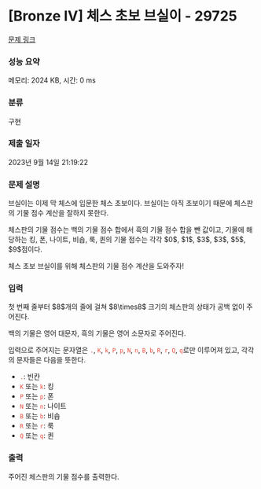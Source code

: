 # [Bronze IV] 체스 초보 브실이 - 29725 

[문제 링크](https://www.acmicpc.net/problem/29725) 

### 성능 요약

메모리: 2024 KB, 시간: 0 ms

### 분류

구현

### 제출 일자

2023년 9월 14일 21:19:22

### 문제 설명

<p>브실이는 이제 막 체스에 입문한 체스 초보이다. 브실이는 아직 초보이기 때문에 체스판의 기물 점수 계산을 잘하지 못한다.</p>

<p>체스판의 기물 점수는 백의 기물 점수 합에서 흑의 기물 점수 합을 뺀 값이고, 기물에 해당하는 킹, 폰, 나이트, 비숍, 룩, 퀸의 기물 점수는 각각 $0$, $1$, $3$, $3$, $5$, $9$점이다. </p>

<p>체스 초보 브실이를 위해 체스판의 기물 점수 계산을 도와주자! </p>

### 입력 

 <p>첫 번째 줄부터 $8$개의 줄에 걸쳐 $8\times8$ 크기의 체스판의 상태가 공백 없이 주어진다.</p>

<p>백의 기물은 영어 대문자, 흑의 기물은 영어 소문자로 주어진다.</p>

<p>입력으로 주어지는 문자열은 <span style="color:#e74c3c;"><code>.</code></span>, <span style="color:#e74c3c;"><code>K</code></span>, <span style="color:#e74c3c;"><code>k</code></span>, <span style="color:#e74c3c;"><code>P</code></span>, <span style="color:#e74c3c;"><code>p</code></span>, <span style="color:#e74c3c;"><code>N</code></span>, <span style="color:#e74c3c;"><code>n</code></span>, <span style="color:#e74c3c;"><code>B</code></span>, <span style="color:#e74c3c;"><code>b</code></span>, <span style="color:#e74c3c;"><code>R</code></span>, <span style="color:#e74c3c;"><code>r</code></span>, <span style="color:#e74c3c;"><code>Q</code></span>, <span style="color:#e74c3c;"><code>q</code></span>로만 이루어져 있고, 각각의 문자들은 다음을 뜻한다.</p>

<ul>
	<li><span style="color:#e74c3c;"><code>.</code></span>: 빈칸</li>
	<li><span style="color:#e74c3c;"><code>K</code></span> 또는 <span style="color:#e74c3c;"><code>k</code></span>: 킹</li>
	<li><span style="color:#e74c3c;"><code>P</code></span> 또는 <span style="color:#e74c3c;"><code>p</code></span>: 폰</li>
	<li><span style="color:#e74c3c;"><code>N</code></span> 또는 <span style="color:#e74c3c;"><code>n</code></span>: 나이트</li>
	<li><code><span style="color:#e74c3c;">B</span></code> 또는 <span style="color:#e74c3c;"><code>b</code></span>: 비숍</li>
	<li><span style="color:#e74c3c;"><code>R</code></span> 또는 <span style="color:#e74c3c;"><code>r</code></span>: 룩</li>
	<li><span style="color:#e74c3c;"><code>Q</code></span> 또는 <span style="color:#e74c3c;"><code>q</code></span>: 퀸</li>
</ul>

### 출력 

 <p>주어진 체스판의 기물 점수를 출력한다.</p>

